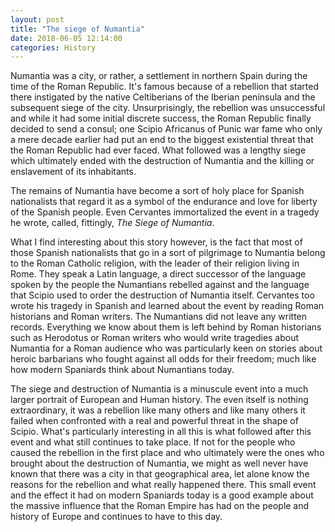 ```yaml
---
layout: post
title: "The siege of Numantia"
date: 2018-06-05 12:14:00
categories: History
---
```


Numantia was a city, or rather, a settlement in northern Spain during
the time of the Roman Republic. It's famous because of a rebellion
that started there instigated by the native Celtiberians of the
Iberian peninsula and the subsequent siege of the
city. Unsurprisingly, the rebellion was unsuccessful and while it had
some initial discrete success, the Roman Republic finally decided to
send a consul; one Scipio Africanus of Punic war fame who only a mere
decade earlier had put an end to the biggest existential threat that
the Roman Republic had ever faced. What followed was a lengthy siege
which ultimately ended with the destruction of Numantia and the
killing or enslavement of its inhabitants.

The remains of Numantia have become a sort of holy place for Spanish
nationalists that regard it as a symbol of the endurance and love for liberty of
the Spanish people. Even Cervantes immortalized the event in a tragedy he wrote,
called, fittingly, _The Siege of Numantia_.

What I find interesting about this story however, is the fact that most of those
Spanish nationalists that go in a sort of pilgrimage to Numantia belong to the
Roman Catholic religion, with the leader of their religion living in Rome. They
speak a Latin language, a direct successor of the language spoken by the people
the Numantians rebelled against and the language that Scipio used to order the
destruction of Numantia itself. Cervantes too wrote his tragedy in Spanish and
learned about the event by reading Roman historians and Roman writers. The
Numantians did not leave any written records. Everything we know about them is
left behind by Roman historians such as Herodotus or Roman writers who would
write tragedies about Numantia for a Roman audience who was particularly keen on
stories about heroic barbarians who fought against all odds for their freedom;
much like how modern Spaniards think about Numantians today.

The siege and destruction of Numantia is a minuscule event into a much larger
portrait of European and Human history. The even itself is nothing
extraordinary, it was a rebellion like many others and like many others it
failed when confronted with a real and powerful threat in the shape of Scipio.
What's particularly interesting in all this is what followed after this event
and what still continues to take place. If not for the people who caused the
rebellion in the first place and who ultimately were the ones who brought about
the destruction of Numantia, we might as well never have known that there was a
city in that geographical area, let alone know the reasons for the rebellion and
what really happened there. This small event and the effect it had on modern
Spaniards today is a good example about the massive influence that the Roman
Empire has had on the people and history of Europe and continues to have to this
day.
